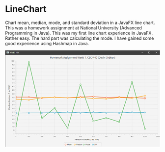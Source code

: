 # LineChart
Chart mean, median, mode, and standard deviation in a JavaFX line chart.
This was a homework assignment at National University (Advanced Programming in Java).
This was my first line chart experience in JavaFX. Rather easy.
The hard part was calculating the mode. I have gained some good
experience using Hashmap in Java.

![](LineChart.png)

